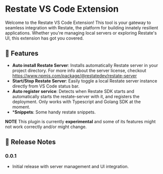 # Restate VS Code Extension

Welcome to the Restate VS Code Extension! This tool is your gateway to seamless integration with Restate, the platform for building innately resilient applications. Whether you're managing local servers or exploring Restate's UI, this extension has got you covered.

## 🚀 Features

- **Auto install Restate Server**: Installs automatically Restate server in your project directory. For more info about the server license, checkout https://www.npmjs.com/package/@restatedev/restate-server
- **Start/Stop Restate Server**: Easily toggle a local Restate server instance directly from VS Code status bar.
- **Auto register service**: Detects when Restate SDK starts and automatically starts the restate-server with it, and registers the deployment. Only works with Typescript and Golang SDK at the moment.
- ***Snippets**: Some handy restate snippets.

**NOTE** This plugin is currently **experimental** and some of its features might not work correctly and/or might change.

## 📜 Release Notes

### 0.0.1

- Initial release with server management and UI integration.
